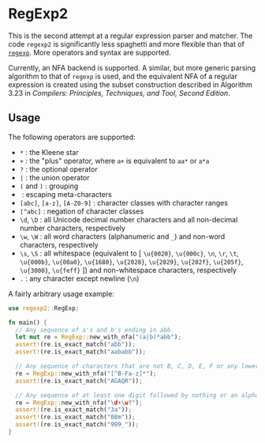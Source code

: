 # RegExp2

This is the second attempt at a regular expression parser and matcher.
The code `regexp2` is significantly less spaghetti and more flexible
than that of [`regexp`](../regexp). More operators and syntax are
supported.

Currently, an NFA backend is supported. A similar, but more generic
parsing algorithm to that of `regexp` is used, and the equivalent NFA of
a regular expression is created using the subset construction described
in Algorithm 3.23 in *Compilers: Principles, Techniques, and Tool,
Second Edition*.

## Usage

The following operators are supported:

-   `*` : the Kleene star
-   `+` : the "plus" operator, where `a+` is equivalent to `aa*` or
    `a*a`
-   `?` : the optional operator
-   `|` : the union operator
-   `(` and `)` : grouping
-    : escaping meta-characters
-   `[abc]`, `[a-z]`, `[A-Z0-9]` : character classes with character
    ranges
-   `[^abc]` : negation of character classes
-   `\d`, `\D` : all Unicode decimal number characters and all
    non-decimal number characters, respectively
-   `\w`, `\W` : all word characters (alphanumeric and `_`) and non-word
    characters, respectively
-   `\s`, `\S` : all whitespace (equivalent to \[ `\u{0020}`,
    `\u{000c}`, `\n`, `\r`, `\t`, `\u{000b}`, `\u{00a0}`, `\u{1680}`,
    `\u{2028}`, `\u{2029}`, `\u{202f}`, `\u{205f}`, `\u{3000}`,
    `\u{feff}` \]) and non-whitespace characters, respectively
-   `.` : any character except newline (`\n`)

A fairly arbitrary usage example:

``` rust
use regexp2::RegExp;

fn main() {
  // Any sequence of a's and b's ending in abb.
  let mut re = RegExp::new_with_nfa("(a|b)*abb");
  assert!(re.is_exact_match("abb"));
  assert!(re.is_exact_match("aababb"));

  // Any sequence of characters that are not B, C, D, E, F or any lowercase letter.
  re = RegExp::new_with_nfa("[^B-Fa-z]*");
  assert!(re.is_exact_match("AGAQR"));

  // Any sequence of at least one digit followed by nothing or an alphanumeric or underscore.
  re = RegExp::new_with_nfa("\d+\w?");
  assert!(re.is_exact_match("3a"));
  assert!(re.is_exact_match("08m"));
  assert!(re.is_exact_match("999_"));
}
```
